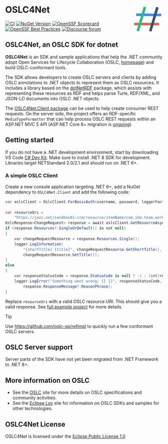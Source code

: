 OSLC4Net<img src="doc/logo.svg" align="right" width="96px" height="96px">
===========================

[![CI](https://github.com/OSLC/oslc4net/workflows/CI/badge.svg)](https://github.com/OSLC/oslc4net/actions?query=workflow%3ACI)
[![NuGet Version](https://img.shields.io/nuget/v/OSLC4Net.Core)](https://www.nuget.org/packages/OSLC4Net.Core#versions-body-tab)
[![OpenSSF Scorecard](https://api.scorecard.dev/projects/github.com/OSLC/oslc4net/badge)](https://scorecard.dev/viewer/?uri=github.com/OSLC/oslc4net)
[![OpenSSF Best Practices](https://www.bestpractices.dev/projects/9671/badge)](https://www.bestpractices.dev/projects/9671)
[![Discourse forum](https://img.shields.io/discourse/users?color=28bd84&server=https%3A%2F%2Fforum.open-services.net%2F)](https://forum.open-services.net/c/sdks/oslc4net/10)

## OSLC4Net, an OSLC SDK for dotnet

**OSLC4Net** is an SDK and sample applications that help the .NET community
adopt Open Services for Lifecycle Collaboration (OSLC,
[homepage](http://open-services.net)) and build OSLC-conformant tools.

The SDK allows developers to create OSLC servers and clients by adding OSLC
annotations to .NET objects to represent them as OSLC resources. It includes a
library based on the [dotNetRDF](https://dotnetrdf.org/) package, which assists
with representing these resources as RDF and helps parse Turle, RDF/XML, and
JSON-LD documents into OSLC .NET objects.

The [OSLC4Net.Client package](https://www.nuget.org/packages/OSLC4Net.Client/)
can be used to help create consumer REST requests. On the server side, the
project offers an RDF-specific `MediaTypeFormatter` that can help process OSLC
REST requests within an ASP.NET MVC 5 API (ASP.NET Core 8+ migration is
[ongoing](https://github.com/OSLC/oslc4net/issues/218)).

## Getting started

If you do not have a .NET development environment, start by downloading VS Code
[C# Dev
Kit](https://marketplace.visualstudio.com/items?itemName=ms-dotnettools.csdevkit).
Make sure to install .NET 8 SDK for development. Libraries target NETStandard
2.0/2.1 and should run on .NET 6+.

### A simple OSLC Client

Create a new console application targeting .NET 6+, add a NuGet dependency to
`OSLC4Net.Client` and add the following code:

```csharp
var oslcClient = OslcClient.ForBasicAuth(username, password, loggerFactory.CreateLogger<OslcClient>());

var resourceUri =
    "https://jazz.net/sandbox01-ccm/resource/itemName/com.ibm.team.workitem.WorkItem/1300";
OslcResponse<ChangeRequest> response = await oslcClient.GetResourceAsync<ChangeRequest>(resourceUri);
if (response.Resources?.SingleOrDefault() is not null)
{
    var changeRequestResource = response.Resources.Single();
    logger.LogInformation(
        "{shortTitle} {title}", changeRequestResource.GetShortTitle(),
        changeRequestResource.GetTitle());
}
else
{
    var responseStatusCode = response.StatusCode is null ? -1 : (int)response.StatusCode;
    logger.LogError("Something went wrong: {} {}", responseStatusCode,
        response.ResponseMessage?.ReasonPhrase);
}
```

Replace `resourceUri` with a valid OSLC resource URI. This should give you a
valid response. See [full example
project](./OSLC4Net_SDK/Examples/Oslc4NetExamples.Client/) for more details.

> [!TIP]
>
> Use https://github.com/oslc-op/refimpl to quickly run a few conformant OSLC
> servers.

## OSLC Server support

Server parts of the SDK have not yet been migrated from .NET Framework to .NET
8+.

## More information on OSLC

* See the [OSLC](http://open-services.net/) site for more details on OSLC
  specifications and community activities.
* See the [Eclipse Lyo](http://eclipse.org/lyo) site for information on OSLC
  SDKs and samples for other technologies.

## OSLC4Net License

OSLC4Net is licensed under the [Eclipse Public License 1.0](LICENSE)
